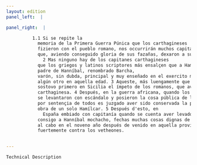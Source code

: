 ```yaml
---
layout: edition
panel_left:  |

panel_right:  |

          1.1 Si se repite la
            memoria de la Primera Guerra Púnica que los carthagineses
            fizieron con el pueblo romano, nos occurrirán muchos capitanes
            que, aviendo conseguido gloria de sus fazañas, dexaron a sus successores honrosa fama.
              2 Mas ninguno hay de los capitanes carthagineses
            que los griegos y latinos scriptores más ensalçen que a Hamílcar,
            padre de Hanníbal, renombrado Barcha,
            varón, sin dubda, principal y muy enseñado en el exercito militar como podiera aver
            algún otro en aquella edad. 3 Aqueste, más luengamente que la razón quería,
            sostovo primero en Sicilia el ímpeto de los romanos, que avían induzido muchas pérdidas y rompimientos a su república
            carthaginesa. 4 Después, en la guerra africana, quando los guerreros soldados
            se levantaron con escándalo y posieron la cosa pública de los carthagineses en extremo peligro, él apagó tan strenuamente aquel fuego, que
            por sentençia de todos es juzgado aver sido conservada la patria en aquel tiempo por
            obra de un solo Hamílcar. 5 Después d'esto, en
              España embiado con capitanía quando se cuenta aver levado
            consigo a Hanníbal mochacho, fechas muchas cosas dignas de memoria,
            al cabo en el noveno año después de venido en aquella provincia, murió peleando
            fuertemente contra los vetheones.
        

---
```



    Technical Description
